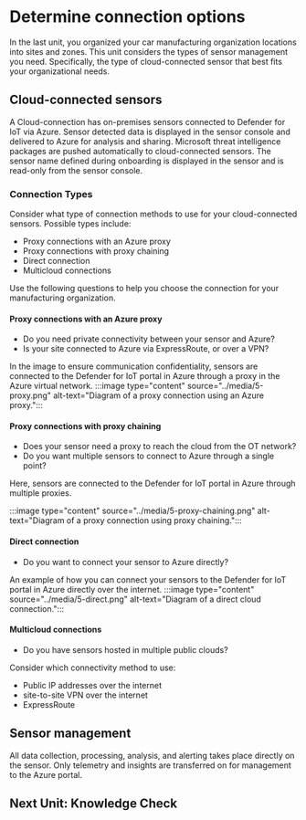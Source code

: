 <!-- 
-->
# Determine connection options

In the last unit, you organized your car manufacturing organization locations into sites and zones. This unit considers the types of sensor management you need. Specifically, the type of cloud-connected sensor that best fits your organizational needs.
<!-- 
    [Learning-unit structural guidance](https://review.docs.microsoft.com/learn-docs/docs/id-guidance-structure-learning-content?branch=main)
-->

## Cloud-connected sensors

A Cloud-connection has on-premises sensors connected to Defender for IoT via Azure. Sensor detected data is displayed in the sensor console and delivered to Azure for analysis and sharing. Microsoft threat intelligence packages are pushed automatically to cloud-connected sensors. The sensor name defined during onboarding is displayed in the sensor and is read-only from the sensor console.

### Connection Types

 Consider what type of connection methods to use for your cloud-connected sensors. Possible types include:

- Proxy connections with an Azure proxy
- Proxy connections with proxy chaining
- Direct connection
- Multicloud connections

Use the following questions to help you choose the connection for your manufacturing organization.

#### Proxy connections with an Azure proxy

- Do you need private connectivity between your sensor and Azure?
- Is your site connected to Azure via ExpressRoute, or over a VPN?

In the image to ensure communication confidentiality, sensors are connected to the Defender for IoT portal in Azure through a proxy in the Azure virtual network.
:::image type="content" source="../media/5-proxy.png" alt-text="Diagram of a proxy connection using an Azure proxy.":::

#### Proxy connections with proxy chaining

- Does your sensor need a proxy to reach the cloud from the OT network?
- Do you want multiple sensors to connect to Azure through a single point?

Here, sensors are connected to the Defender for IoT portal in Azure through multiple proxies.

:::image type="content" source="../media/5-proxy-chaining.png" alt-text="Diagram of a proxy connection using proxy chaining.":::

#### Direct connection

- Do you want to connect your sensor to Azure directly?

An example of how you can connect your sensors to the Defender for IoT portal in Azure directly over the internet.
:::image type="content" source="../media/5-direct.png" alt-text="Diagram of a direct cloud connection.":::

#### Multicloud connections

- Do you have sensors hosted in multiple public clouds?

Consider which connectivity method to use:

- Public IP addresses over the internet
- site-to-site VPN over the internet
- ExpressRoute

<!-- Pattern for complex chunks (repeat as needed) -->
<!-- ## Air-gapped locally connected sensors

An air-gapped on-premises sensor connection isn't connected to the cloud. This is for when you want to isolate your network from the cloud or other networks for security reasons. For instance, an automotive manufacturing organization that produces only military or autonomous vehicles might choose this option.

With Air-gapped connections:

- Specific sensor data must be viewed from the sensor console.
- The on-premises management console can be used to manage air-gapped sensors and to view aggregated data and configure settings.
- You must manually upload any threat intelligence packages to locally managed sensors.
- Sensor names can be updated in the sensor console.

## Hybrid connection

A hybrid sensor connection includes sensors connected to the cloud as well as locally managed sensors. For instance, in an automotive manufacturing organization which has networks which require isolation in addition to networks which can take advantage of the cloud connection. -->

## Sensor management

All data collection, processing, analysis, and alerting takes place directly on the sensor. Only telemetry and insights are transferred on for management to the Azure portal.

## Next Unit: Knowledge Check
<!-- - - - - - - - - - - - - - - - - - - - - - - - - - - - - - - - - - - - - - - - -->

<!-- Do not add a unit summary or references/links -->